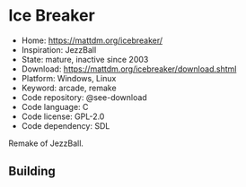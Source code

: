 # Ice Breaker

- Home: https://mattdm.org/icebreaker/
- Inspiration: JezzBall
- State: mature, inactive since 2003
- Download: https://mattdm.org/icebreaker/download.shtml
- Platform: Windows, Linux
- Keyword: arcade, remake
- Code repository: @see-download
- Code language: C
- Code license: GPL-2.0
- Code dependency: SDL

Remake of JezzBall.

## Building
